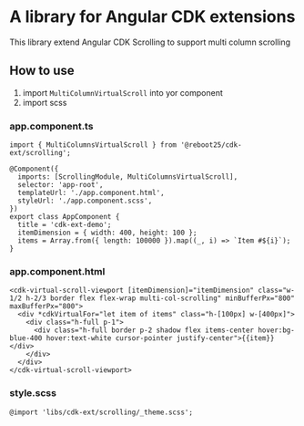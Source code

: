 # A library for Angular CDK extensions

This library extend Angular CDK Scrolling to support multi column scrolling

## How to use

1. import ```MultiColumnVirtualScroll``` into yor component
2. import scss

### app.component.ts
```
import { MultiColumnsVirtualScroll } from '@reboot25/cdk-ext/scrolling';

@Component({
  imports: [ScrollingModule, MultiColumnsVirtualScroll],
  selector: 'app-root',
  templateUrl: './app.component.html',
  styleUrl: './app.component.scss',
})
export class AppComponent {
  title = 'cdk-ext-demo';
  itemDimension = { width: 400, height: 100 };
  items = Array.from({ length: 100000 }).map((_, i) => `Item #${i}`);
}

```

### app.component.html

```
<cdk-virtual-scroll-viewport [itemDimension]="itemDimension" class="w-1/2 h-2/3 border flex flex-wrap multi-col-scrolling" minBufferPx="800" maxBufferPx="800">
  <div *cdkVirtualFor="let item of items" class="h-[100px] w-[400px]">
    <div class="h-full p-1">
      <div class="h-full border p-2 shadow flex items-center hover:bg-blue-400 hover:text-white cursor-pointer justify-center">{{item}}</div>
    </div>
  </div>
</cdk-virtual-scroll-viewport>
```

### style.scss

```
@import 'libs/cdk-ext/scrolling/_theme.scss';
```